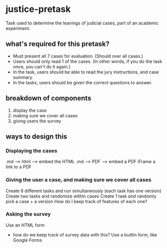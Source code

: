 # justice-pretask
Task used to determine the leanings of judicial cases, part of an academic experiment.

## what's required for this pretask?
- Must present all 7 cases for evaluation. (Should over all cases.)
- Users should only read 1 of the cases. (In other words, if you do the task once, you can't do it again.)
- In the task, users should be able to read the jury instructions, and case summary.
- In the tasks, users should be given the correct questions to answer.

## breakdown of components
1. display the case
2. making sure we cover all cases
3. giving users the survey

## ways to design this

### Displaying the cases
.md —> html —> embed the HTML
.md —> PDF —> embed a PDF
iFrame a link to a PDF

### Giving the user a case, and making sure we cover all cases
Create 6 different tasks and run simultaneously (each task has one version)
Create two tasks and randomize within cases
Create 1 task and randomly pick a case + a version
How do I keep track of features of each one?

### Asking the survey
Use an HTML form
- how do we keep track of survey data with this?
Use a builtin form, like Google Forms
